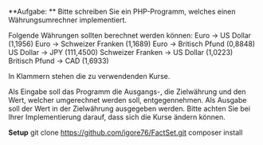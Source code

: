 
**Aufgabe: **
Bitte schreiben Sie ein PHP-Programm, welches einen Währungsumrechner implementiert.

Folgende Währungen sollten berechnet werden können:
Euro -> US Dollar (1,1956)
Euro -> Schweizer Franken (1,1689)
Euro -> Britisch Pfund (0,8848)
US Dollar -> JPY (111,4500)
Schweizer Franken -> US Dollar (1,0223)
Britisch Pfund -> CAD (1,6933)

In Klammern stehen die zu verwendenden Kurse.

Als Eingabe soll das Programm die Ausgangs-, die Zielwährung und den Wert, welcher umgerechnet werden soll, entgegennehmen. Als Ausgabe soll der Wert in der Zielwährung ausgegeben werden.
Bitte achten Sie bei Ihrer Implementierung darauf, dass sich die Kurse ändern können.

**Setup**
git clone https://github.com/igore76/FactSet.git
composer install

